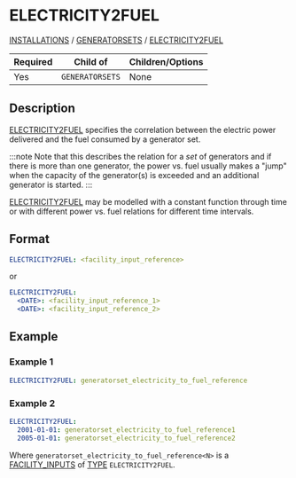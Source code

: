 # ELECTRICITY2FUEL

[INSTALLATIONS](/about/references/INSTALLATIONS.md) / 
[GENERATORSETS](/about/references/GENERATORSETS.md) / 
[ELECTRICITY2FUEL](/about/references/ELECTRICITY2FUEL.md)

| Required   | Child of                  | Children/Options                   |
|------------|---------------------------|------------------------------------|
| Yes         | `GENERATORSETS`      | None                               |

## Description
[ELECTRICITY2FUEL](/about/references/ELECTRICITY2FUEL.md) specifies the correlation between the electric power
delivered and the fuel consumed by a generator set.


:::note
Note that this describes the relation for a *set* of generators and if there is more than one
generator, the power vs. fuel usually makes a "jump" when the capacity of the generator(s) is
exceeded and an additional generator is started.
:::

[ELECTRICITY2FUEL](/about/references/ELECTRICITY2FUEL.md) may be modelled with a constant function through time or
with different power vs. fuel relations for different time intervals.

## Format
~~~~~~~~yaml
ELECTRICITY2FUEL: <facility_input_reference>
~~~~~~~~

or

~~~~~~~~yaml
ELECTRICITY2FUEL:
  <DATE>: <facility_input_reference_1>
  <DATE>: <facility_input_reference_2>
~~~~~~~~

## Example
### Example 1
~~~~~~~~yaml
ELECTRICITY2FUEL: generatorset_electricity_to_fuel_reference
~~~~~~~~

### Example 2
~~~~~~~~yaml
ELECTRICITY2FUEL:
  2001-01-01: generatorset_electricity_to_fuel_reference1
  2005-01-01: generatorset_electricity_to_fuel_reference2
~~~~~~~~

Where `generatorset_electricity_to_fuel_reference<N>` is a [FACILITY_INPUTS](/about/references/FACILITY_INPUTS.md)
 of [TYPE](/about/references/TYPE.md) `ELECTRICITY2FUEL`.
